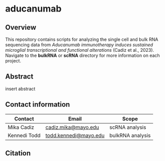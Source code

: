 # aducanumab
## Overview
This repository contains scripts for analyzing the single cell and bulk RNA sequencing data from _Aducanumab immunotherapy induces sustained microglial transcriptional and functional alterations_ (Cadiz et al., 2023). Navigate to the **bulkRNA** or **scRNA** directory for more information on each project.

## Abstract
insert abstract

## Contact information

| Contact | Email | Scope |
| --- | --- | --- |
| Mika Cadiz | cadiz.mika@mayo.edu | scRNA analysis |
| Kennedi Todd | todd.kennedi@mayo.edu | bulkRNA analysis |

## Citation
